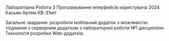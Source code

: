 Лабораторна Робота 3 Програмування інтерфейсів користувача 2024
Касьян Артем КВ-31мп

Загальне завдання: розробити мобільний додаток з можливістю з’єднання з серверним додатком з лабораторної роботи №1 дисципліни Технологія розробки Web-додатків.
